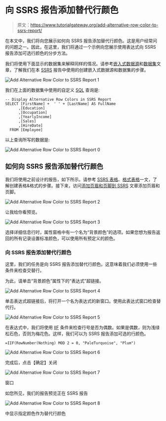 # 向 SSRS 报告添加替代行颜色

> 原文：<https://www.tutorialgateway.org/add-alternative-row-color-to-ssrs-report/>

在本文中，我们将向您展示如何向 SSRS 报告添加替代行颜色。这是用户经常问的问题之一。因此，在这里，我们将通过一个示例向您展示使用表达式向 SSRS 报告添加可选行颜色的分步方法。

我们将使用下面显示的数据集来解释同样的情况。请参考[嵌入式数据源](https://www.tutorialgateway.org/embedded-data-source-in-ssrs/)和[数据集](https://www.tutorialgateway.org/embedded-dataset-in-ssrs/)文章，了解我们在本 [SSRS](https://www.tutorialgateway.org/ssrs/) 报告中使用的创建嵌入式数据源和数据集的步骤。

![Add Alternative Row Color to SSRS Report 1](img/8482f0621ad6b7b678db4db6190cc4a6.png)

我们在上面的数据集中使用的自定义 [SQL](https://www.tutorialgateway.org/sql/) 查询是:

```
-- Display Alternative Row Colors in SSRS Report
SELECT [FirstName] +  ' ' + [LastName] AS FullName
      ,[Education]
      ,[Occupation]
      ,[YearlyIncome]
      ,[Sales]
      ,[HireDate]
  FROM [Employee]
```

以上查询所写的数据是:

![Add Alternative Row Color to SSRS Report 0](img/bbbc7866ec37872b0e04202be2006a65.png)

## 如何向 SSRS 报告添加替代行颜色

我们将使用之前设计的报告，如下所示。请参考 [SSRS 表格](https://www.tutorialgateway.org/ssrs-table-report/)、[格式表格](https://www.tutorialgateway.org/format-table-report-in-ssrs/)一文，了解创建表格&格式的步骤。接下来，访问[添加页眉和页脚到 SSRS](https://www.tutorialgateway.org/add-headers-and-footers-to-ssrs-report/) 文章添加页眉和页脚。

![Add Alternative Row Color to SSRS Report 2](img/8c7bb4e5da8b428c0e5dcf154b1fc16a.png)

让我给你看预览。

![Add Alternative Row Color to SSRS Report 3](img/463158d98562af6eb154dac17b4532d2.png)

选择详细信息行时，属性窗格中有一个名为“背景颜色”的选项。如果您想为报告返回的所有记录设置标准颜色，可以使用所有预定义的颜色。

### 向 SSRS 报告添加替代行颜色

这里，我们的任务是向 SSRS 报告添加替代行颜色。这意味着我们必须使用一些条件来检查交替行。

为此，请单击“背景颜色”属性下的“表达式”超链接。

![Add Alternative Row Color to SSRS Report 4](img/964d9ce20a9909b96f2c7debd1201cc1.png)

单击表达式超链接后，将打开一个名为表达式的新窗口。使用此表达式窗口检查替代行。

![Add Alternative Row Color to SSRS Report 5](img/ea8fd8709788dae9e6031d26083f08fe.png)

在表达式中，我们将使用 [IIF](https://www.tutorialgateway.org/sql-iif-function/) 条件来检查行号是否为偶数。如果是偶数，则为浅绿松石色，否则为梅花色。这样，我们可以为 SSRS 报告添加可选的行颜色。

```
=IIF(RowNumber(Nothing) MOD 2 = 0, "PaleTurquoise", "Plum")
```

![Add Alternative Row Color to SSRS Report 6](img/fb90e7f604abb076429732ebfac17b7a.png)

完成后，点击【确定】关闭

![Add Alternative Row Color to SSRS Report 7](img/6cd6b391e051b6ae76b884364a97e254.png)

窗口

如您所见，我们的报告预览正在 SSRS 报告

![Add Alternative Row Color to SSRS Report 8](img/a622cb38edbc7c048d5173aba5b0e297.png)

中显示指定颜色作为替代行颜色